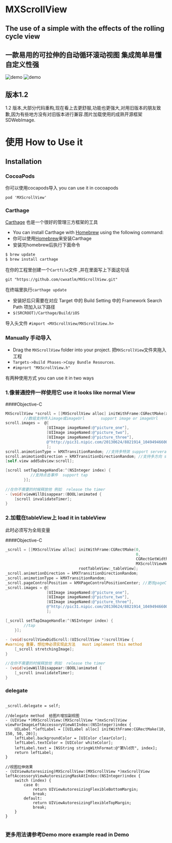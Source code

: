 # MXScrollView

The use of a simple with the effects of the rolling cycle view
-----
一款易用的可拉伸的自动循环滚动视图 集成简单易懂 自定义性强
-----


![demo](Pictures/demo1GIF.gif)
![demo](Pictures/demo2GIF.gif)

版本1.2 
----
  1.2 版本,大部分代码重构,现在看上去更舒服,功能也更强大,对用旧版本的朋友致歉,因为有些地方没有对旧版本进行兼容.图片加载使用的成熟开源框架SDWebImage.


使用  How to Use it
=====

## Installation

### CocoaPods

你可以使用cocapods导入  you can use it in cocoapods
```
pod 'MXScrollView'   
```

### Carthage 

[Carthage](https://github.com/Carthage/Carthage) 也是一个很好的管理三方框架的工具

* You can install Carthage with [Homebrew](http://brew.sh/) using the following command:
* 你可以使用[Homebrew](http://brew.sh/)来安装Carthage  
* 安装完homebrew后执行下面命令

```bash
$ brew update
$ brew install carthage
```

在你的工程里创建一个`Cartfile`文件 ,并在里面写上下面这句话

```ogdl
git "https://github.com/cwxatlm/MXScrollView.git"
```

在终端里执行`carthage update`
* 安装好后只需要在对应 Target 中的 Build Setting 中的 Framework Search Path 项加入以下路径
* `$(SRCROOT)/Carthage/Build/iOS`

导入头文件 
 `#import <MXScrollView/MXScrollView.h>`

### Manually  手动导入
* Drag the `MXScrollView` folder into your project.  把`MXScrollView`文件夹拖入工程
* `Targets->Build Phases->Copy Bundle Resources`.
* `#imprort "MXScrollView.h"`

有两种使用方式  you can use it in two ways
### 1.像普通控件一样使用它  use it looks like normal View


####Objective-C
```objective-c
MXScrollView *scroll = [[MXScrollView alloc] initWithFrame:CGRectMake(x, y, scrollWidth, scrollHeight)];
        //数组支持传入image或imageUrl       support image or imageUrl
scroll.images =  @[
                  [UIImage imageNamed:@"picture_one"],
                  [UIImage imageNamed:@"picture_two"],
                  [UIImage imageNamed:@"picture_three"],
                  @"http://pic31.nipic.com/20130624/8821914_104949466000_2.jpg"
                  ];
scroll.animotionType = kMXTransitionRandom; //支持多特效 support serveral type
scroll.animotionDirection = kMXTransitionDirectionRandom; //支持多方向 support serveral direction
[self.view addSubview:scroll];

[scroll setTapImageHandle:^(NSInteger index) {
           //支持点击事件  support tap
        }];
        
//在你不需要的时候释放他 例如  release the timer
- (void)viewWillDisappear:(BOOL)animated {
    [scroll invalidateTimer];
}
```

### 2.加载在tableView上   load it in tableView

此时必须写为全局变量

####Objective-C
```objective-c
_scroll = [[MXScrollView alloc] initWithFrame:CGRectMake(0,
                                                         0,
                                                         CGRectGetWidth(self.view.bounds),
                                                         MXScrollViewHeight)
                                rootTableView:_tableView];
_scroll.animotionDirection = kMXTransitionDirectionRandom;
_scroll.animotionType = kMXTransitionRandom;
_scroll.pageControlPosition = kMXPageControlPositionCenter; //更改pageControl显示的位置
_scroll.images = @[
                  [UIImage imageNamed:@"picture_one"],
                  [UIImage imageNamed:@"picture_two"],
                  [UIImage imageNamed:@"picture_three"],
                  @"http://pic31.nipic.com/20130624/8821914_104949466000_2.jpg"
                  ];

[_scroll setTapImageHandle:^(NSInteger index) {
        //tap
    }];
    
- (void)scrollViewDidScroll:(UIScrollView *)scrollView {
#warning 重要，想拉伸必须实现此方法   must implement this method
    [_scroll stretchingImage];
}

//在你不需要的时候释放他 例如  release the timer
- (void)viewWillDisappear:(BOOL)animated {
    [_scroll invalidateTimer];
}
```

### delegate

```

_scroll.delegate = self;

//delegate method  给图片增加副视图
- (UIView *)MXScrollView:(MXScrollView *)mxScrollView viewForImageLeftAccessoryViewAtIndex:(NSInteger)index {
    UILabel *leftLabel = [[UILabel alloc] initWithFrame:CGRectMake(10, 150, 50, 20)];
    leftLabel.backgroundColor = [UIColor clearColor];
    leftLabel.textColor = [UIColor whiteColor];
    leftLabel.text = [NSString stringWithFormat:@"第%ld页", index];
    return leftLabel;
}

//视图拉伸效果
- (UIViewAutoresizing)MXScrollView:(MXScrollView *)mxScrollView leftAccessoryViewAutoresizingMaskAtIndex:(NSInteger)index {
    switch (index) {
        case 0:
            return UIViewAutoresizingFlexibleBottomMargin;
            break;
        default:
            return UIViewAutoresizingFlexibleTopMargin;
            break;
    }
}


```

### 更多用法请参考Demo    more example read in Demo
